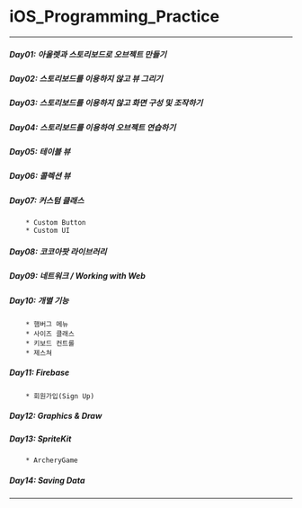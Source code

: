 # iOS_Programming_Practice  
---

           
##### Day01: 아울렛과 스토리보드로 오브젝트 만들기  
##### Day02: 스토리보드를 이용하지 않고 뷰 그리기  
##### Day03: 스토리보드를 이용하지 않고 화면 구성 및 조작하기   
##### Day04: 스토리보드를 이용하여 오브젝트 연습하기  
##### Day05: 테이블 뷰  
##### Day06: 콜렉션 뷰  
##### Day07: 커스텀 클래스  
	
		* Custom Button  
		* Custom UI  
##### Day08: 코코아팟 라이브러리  
##### Day09: 네트워크 / Working with Web   
##### Day10: 개별 기능    

  	 	* 햄버그 메뉴   
 	 	* 사이즈 클래스   
    	* 키보드 컨트롤   
    	* 제스쳐   
##### Day11: Firebase  
	
  		* 회원가입(Sign Up)   
  	
##### Day12: Graphics  & Draw  
##### Day13: SpriteKit

		* ArcheryGame   

  
##### Day14: Saving Data   
  
--- 



